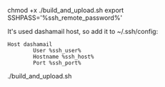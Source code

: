 
chmod +x ./build_and_upload.sh
export SSHPASS='%ssh_remote_password%'

It's used dashamail host, so add it to ~/.ssh/config:
```
Host dashamail
        User %ssh_user%
        Hostname %ssh_host%
        Port %ssh_port%
```
./build_and_upload.sh

